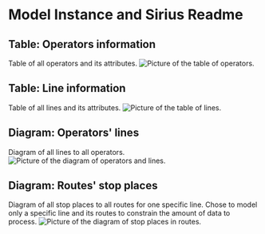 # Model Instance and Sirius Readme

## Table: Operators information
Table of all operators and its attributes.
![Picture of the table of operators.](link_her "Table of operators")

## Table: Line information
Table of all lines and its attributes.
![Picture of the table of lines.](link_her "Table of lines")

## Diagram: Operators' lines
Diagram of all lines to all operators.
![Picture of the diagram of operators and lines.](link_her "Diagram of operators' lines")

## Diagram: Routes' stop places
Diagram of all stop places to all routes for one specific line. Chose to model only a specific line and its routes to constrain the amount of data to process.
![Picture of the diagram of stop places in routes.](link_her "Diagram of routes' stop places")

